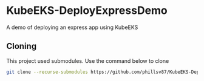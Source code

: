 # KubeEKS-DeployExpressDemo
A demo of deploying an express app using KubeEKS

## Cloning
This project used submodules. Use the command below to clone
``` sh
git clone --recurse-submodules https://github.com/phillsv87/KubeEKS-DeployExpressDemo.git
```